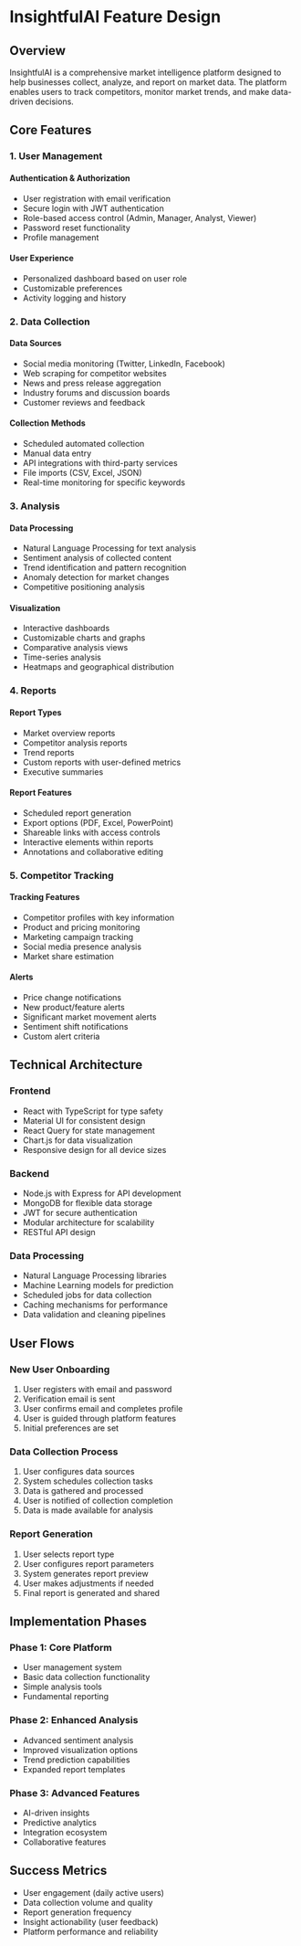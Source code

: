 # InsightfulAI Feature Design

## Overview

InsightfulAI is a comprehensive market intelligence platform designed to help businesses collect, analyze, and report on market data. The platform enables users to track competitors, monitor market trends, and make data-driven decisions.

## Core Features

### 1. User Management

#### Authentication & Authorization
- User registration with email verification
- Secure login with JWT authentication
- Role-based access control (Admin, Manager, Analyst, Viewer)
- Password reset functionality
- Profile management

#### User Experience
- Personalized dashboard based on user role
- Customizable preferences
- Activity logging and history

### 2. Data Collection

#### Data Sources
- Social media monitoring (Twitter, LinkedIn, Facebook)
- Web scraping for competitor websites
- News and press release aggregation
- Industry forums and discussion boards
- Customer reviews and feedback

#### Collection Methods
- Scheduled automated collection
- Manual data entry
- API integrations with third-party services
- File imports (CSV, Excel, JSON)
- Real-time monitoring for specific keywords

### 3. Analysis

#### Data Processing
- Natural Language Processing for text analysis
- Sentiment analysis of collected content
- Trend identification and pattern recognition
- Anomaly detection for market changes
- Competitive positioning analysis

#### Visualization
- Interactive dashboards
- Customizable charts and graphs
- Comparative analysis views
- Time-series analysis
- Heatmaps and geographical distribution

### 4. Reports

#### Report Types
- Market overview reports
- Competitor analysis reports
- Trend reports
- Custom reports with user-defined metrics
- Executive summaries

#### Report Features
- Scheduled report generation
- Export options (PDF, Excel, PowerPoint)
- Shareable links with access controls
- Interactive elements within reports
- Annotations and collaborative editing

### 5. Competitor Tracking

#### Tracking Features
- Competitor profiles with key information
- Product and pricing monitoring
- Marketing campaign tracking
- Social media presence analysis
- Market share estimation

#### Alerts
- Price change notifications
- New product/feature alerts
- Significant market movement alerts
- Sentiment shift notifications
- Custom alert criteria

## Technical Architecture

### Frontend
- React with TypeScript for type safety
- Material UI for consistent design
- React Query for state management
- Chart.js for data visualization
- Responsive design for all device sizes

### Backend
- Node.js with Express for API development
- MongoDB for flexible data storage
- JWT for secure authentication
- Modular architecture for scalability
- RESTful API design

### Data Processing
- Natural Language Processing libraries
- Machine Learning models for prediction
- Scheduled jobs for data collection
- Caching mechanisms for performance
- Data validation and cleaning pipelines

## User Flows

### New User Onboarding
1. User registers with email and password
2. Verification email is sent
3. User confirms email and completes profile
4. User is guided through platform features
5. Initial preferences are set

### Data Collection Process
1. User configures data sources
2. System schedules collection tasks
3. Data is gathered and processed
4. User is notified of collection completion
5. Data is made available for analysis

### Report Generation
1. User selects report type
2. User configures report parameters
3. System generates report preview
4. User makes adjustments if needed
5. Final report is generated and shared

## Implementation Phases

### Phase 1: Core Platform
- User management system
- Basic data collection functionality
- Simple analysis tools
- Fundamental reporting

### Phase 2: Enhanced Analysis
- Advanced sentiment analysis
- Improved visualization options
- Trend prediction capabilities
- Expanded report templates

### Phase 3: Advanced Features
- AI-driven insights
- Predictive analytics
- Integration ecosystem
- Collaborative features

## Success Metrics

- User engagement (daily active users)
- Data collection volume and quality
- Report generation frequency
- Insight actionability (user feedback)
- Platform performance and reliability 